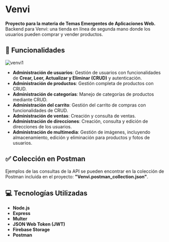 # Venvi

**Proyecto para la materia de Temas Emergentes de Aplicaciones Web.**  
Backend para Venvi: una tienda en línea de segunda mano donde los usuarios pueden comprar y vender productos.

## :hammer: Funcionalidades

![venvi1](https://github.com/AbigailSalazar/Venvi/assets/75355095/98f51fbf-81ea-4483-913e-27c2ae8bfe33)

- **Administración de usuarios**: Gestión de usuarios con funcionalidades de **Crear, Leer, Actualizar y Eliminar (CRUD)** y autenticación.
- **Administración de productos**: Gestión completa de productos con CRUD.
- **Administración de categorías**: Manejo de categorías de productos mediante CRUD.
- **Administración del carrito**: Gestión del carrito de compras con funcionalidades de CRUD.
- **Administración de ventas**: Creación y consulta de ventas.
- **Administración de direcciones**: Creación, consulta y edición de direcciones de los usuarios.
- **Administración de multimedia**: Gestión de imágenes, incluyendo almacenamiento, edición y eliminación para productos y fotos de usuarios.

## :white_check_mark: Colección en Postman

Ejemplos de las consultas de la API se pueden encontrar en la colección de Postman incluida en el proyecto: **"Venvi.postman_collection.json"**.

## :computer: Tecnologías Utilizadas

- **Node.js**
- **Express**
- **Multer**
- **JSON Web Token (JWT)**
- **Firebase Storage**
- **Postman**

